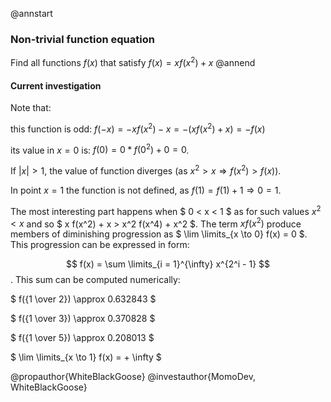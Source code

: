 @annstart
### Non-trivial function equation
Find all functions $f(x)$ that satisfy $f(x) = xf(x^2) + x$
@annend

#### Current investigation
Note that:

this function is odd: $f(-x) = -xf(x^2) - x = -(xf(x^2) + x) = -f(x)$

its value in $x = 0$ is: $f(0) = 0*f(0^2) + 0 = 0$.

If $|x| > 1$, the value of function diverges (as $x^2 > x \Rightarrow f(x^2) > f(x)$).

In point $x = 1$ the function is not defined, as $f(1) = f(1) + 1 \Rightarrow 0 = 1$.

The most interesting part happens when $ 0 < x < 1 $ as for such values $x^2 < x$ and so $ x f(x^2) + x > x^2 f(x^4) + x^2 $. The term $x f(x^2)$ produce members of diminishing progression as $ \lim \limits_{x \to 0} f(x) = 0 $. This progression can be expressed in form:

$$ f(x) = \sum \limits_{i = 1}^{\infty} x^{2^i - 1} $$. This sum can be computed numerically:

$ f({1 \over 2}) \approx 0.632843 $

$ f({1 \over 3}) \approx 0.370828 $

$ f({1 \over 5}) \approx 0.208013 $

$ \lim \limits_{x \to 1} f(x) = + \infty $

@propauthor{WhiteBlackGoose}
@investauthor{MomoDev, WhiteBlackGoose}